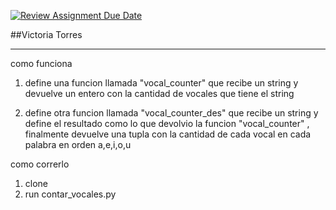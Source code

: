 [![Review Assignment Due Date](https://classroom.github.com/assets/deadline-readme-button-24ddc0f5d75046c5622901739e7c5dd533143b0c8e959d652212380cedb1ea36.svg)](https://classroom.github.com/a/95SjdgC7)

##Victoria Torres

-----------------------

como funciona

1. define una funcion llamada "vocal_counter" que recibe un string y devuelve un entero con la cantidad de vocales que tiene el string

2. define otra funcion llamada "vocal_counter_des" que recibe un string y define el resultado como lo que devolvio la funcion "vocal_counter" , finalmente devuelve una tupla con la cantidad de cada vocal en cada palabra en orden a,e,i,o,u

como correrlo

1. clone
2. run contar_vocales.py

